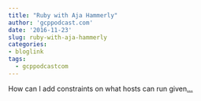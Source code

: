```yaml
---
title: "Ruby with Aja Hammerly"
author: 'gcppodcast.com'
date: '2016-11-23'
slug: ruby-with-aja-hammerly
categories:
- bloglink
tags:
  - gcppodcastcom
---
```


How can I add constraints on what hosts can run given[... <i class="fas fa-external-link-alt"></i>](https://www.gcppodcast.com/post/episode-53-ruby-with-aja-hammerly/)


